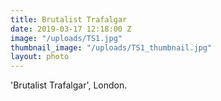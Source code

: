 ```yaml
---
title: Brutalist Trafalgar
date: 2019-03-17 12:18:00 Z
image: "/uploads/TS1.jpg"
thumbnail_image: "/uploads/TS1_thumbnail.jpg"
layout: photo
---
```


'Brutalist Trafalgar', London.
